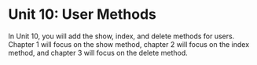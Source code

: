 # Unit 10: User Methods

In Unit 10, you will add the show, index, and delete methods for users.  Chapter 1 will focus on the show method, chapter 2 will focus on the index method, and chapter 3 will focus on the delete method.
